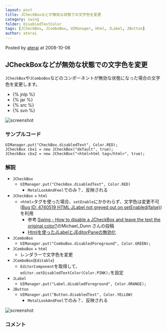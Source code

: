 ```yaml
---
layout: post
title: JCheckBoxなどが無効な状態での文字色を変更
category: swing
folder: DisabledTextColor
tags: [JCheckBox, JComboBox, UIManager, Html, JLabel, JButton]
author: aterai
---
```


Posted by [aterai](http://terai.xrea.jp/aterai.html) at 2008-10-06

## JCheckBoxなどが無効な状態での文字色を変更
`JCheckBox`や`JComboBox`などのコンポーネントが無効な状態になった場合の文字色を変更します。

- {% jnlp %}
- {% jar %}
- {% src %}
- {% svn %}

<!-- dummy comment line for breaking list -->

![screenshot](https://lh5.googleusercontent.com/_9Z4BYR88imo/TQTLDPDIq4I/AAAAAAAAAW8/jt2A5D74G04/s800/DisabledTextColor.png)

### サンプルコード
<pre class="prettyprint"><code>UIManager.put("CheckBox.disabledText", Color.RED);
JCheckBox cbx1 = new JCheckBox("default", true);
JCheckBox cbx2 = new JCheckBox("&lt;html&gt;html tag&lt;/html&gt;", true);
</code></pre>

### 解説
- `JCheckBox`
    - `UIManager.put("CheckBox.disabledText", Color.RED)`
        - `MetalLookAndFeel`でのみ？、反映される
- `JCheckBox` + `html`
    - `<html>`タグを使った場合、`setEnable`にかかわらず、文字色は変更不可([Bug ID: 4740519 HTML JLabel not greyed out on setEnabled(false)](http://bugs.sun.com/bugdatabase/view_bug.do?bug_id=4740519))を利用
        - 参考:[Swing - How to disable a JCheckBox and leave the text the original color?](https://forums.oracle.com/thread/1359798)のMichael_Dunn さんの投稿
        - [Htmlを使ったJLabelとJEditorPaneの無効化](http://terai.xrea.jp/Swing/DisabledHtmlLabel.html)
- `JComboBox`
    - `UIManager.put("ComboBox.disabledForeground", Color.GREEN);`
- `JComboBox` + `html`
    - レンダラーで文字色を変更
- `JComboBox`(`Editable`)
    - `EditorComponent`を取得して、`editor.setDisabledTextColor(Color.PINK);`を設定
- `JLabel`
    - `UIManager.put("Label.disabledForeground", Color.ORANGE);`
- `JButton`
    - `UIManager.put("Button.disabledText", Color.YELLOW)`
        - `MetalLookAndFeel`でのみ？、反映される

<!-- dummy comment line for breaking list -->

![screenshot](https://lh5.googleusercontent.com/_9Z4BYR88imo/TQTLFT1HGFI/AAAAAAAAAXA/W5L-yIFc61E/s800/DisabledTextColor1.png)

### コメント
